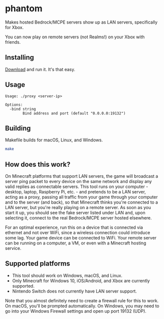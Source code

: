 # phantom

Makes hosted Bedrock/MCPE servers show up as LAN servers, specifically for Xbox.

You can now play on remote servers (not Realms!) on your Xbox with friends.

## Installing

[Download](https://github.com/jhead/phantom/releases) and run it. It's that easy.

## Usage

```
Usage: ./proxy <server-ip>

Options:
  -bind string
    	Bind address and port (default "0.0.0.0:19132")
```

## Building

Makefile builds for macOS, Linux, and Windows.

```bash
make
```

## How does this work?

On Minecraft platforms that support LAN servers, the game will broadcast a
server ping packet to every device on the same network and display any valid
replies as connectable servers. This tool runs on your computer - desktop,
laptop, Raspberry Pi, etc. - and pretends to be a LAN server, acting as a proxy,
passing all traffic from your game through your computer and to the server
(and back), so that Minecraft thinks you're connected to a LAN server, but
you're really playing on a remote server. As soon as you start it up, you should
see the fake server listed under LAN and, upon selecting it, connect to the real
Bedrock/MCPE server hosted elsewhere.

For an optimal experience, run this on a device that is connected via ethernet
and not over WiFi, since a wireless connection could introduce some lag. Your
game device can be connected to WiFi. Your remote server can be running on a
computer, a VM, or even with a Minecraft hosting service.

## Supported platforms

- This tool should work on Windows, macOS, and Linux.
- Only Minecraft for Windows 10, iOS/Android, and Xbox are currently supported.
- Nintendo Switch does not currently have LAN server support.

Note that you almost definitely need to create a firewall rule for this to work.
On macOS, you'll be prompted automatically. On Windows, you may need to go into
your Windows Firewall settings and open up port 19132 (UDP).
